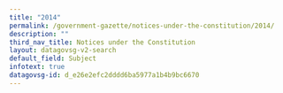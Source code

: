 ```yaml
---
title: "2014"
permalink: /government-gazette/notices-under-the-constitution/2014/
description: ""
third_nav_title: Notices under the Constitution
layout: datagovsg-v2-search
default_field: Subject
infotext: true
datagovsg-id: d_e26e2efc2dddd6ba5977a1b4b9bc6670
---
```

